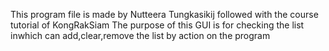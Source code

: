 This program file is made by Nutteera Tungkasikij followed with the course tutorial of KongRakSiam
The purpose of this GUI is for checking the list inwhich can add,clear,remove the list by action on the program
